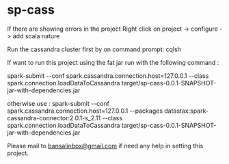 # sp-cass

If there are showing errors in the project 
Right click on project -> configure -> add scala nature

Run the cassandra cluster first by on command prompt: cqlsh

If want to run this project using the fat jar run with the following command : 

spark-submit --conf spark.cassandra.connection.host=127.0.0.1 --class spark.connection.loadDataToCassandra target/sp-cass-0.0.1-SNAPSHOT-jar-with-dependencies.jar

otherwise use :
spark-submit --conf spark.cassandra.connection.host=127.0.0.1 --packages datastax:spark-cassandra-connector:2.0.1-s_2.11 --class spark.connection.loadDataToCassandra target/sp-cass-0.0.1-SNAPSHOT-jar-with-dependencies.jar

Please mail to bansalinbox@gmail.com if need any help in setting this project.